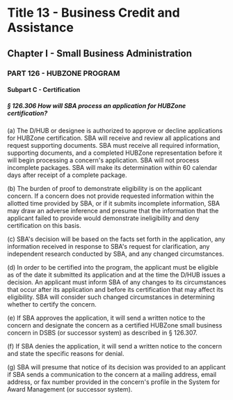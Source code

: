 
# Title 13 - Business Credit and Assistance
## Chapter I - Small Business Administration
### PART 126 - HUBZONE PROGRAM
#### Subpart C - Certification
##### § 126.306 How will SBA process an application for HUBZone certification?

(a) The D/HUB or designee is authorized to approve or decline applications for HUBZone certification. SBA will receive and review all applications and request supporting documents. SBA must receive all required information, supporting documents, and a completed HUBZone representation before it will begin processing a concern's application. SBA will not process incomplete packages. SBA will make its determination within 60 calendar days after receipt of a complete package.

(b) The burden of proof to demonstrate eligibility is on the applicant concern. If a concern does not provide requested information within the allotted time provided by SBA, or if it submits incomplete information, SBA may draw an adverse inference and presume that the information that the applicant failed to provide would demonstrate ineligibility and deny certification on this basis.

(c) SBA's decision will be based on the facts set forth in the application, any information received in response to SBA's request for clarification, any independent research conducted by SBA, and any changed circumstances.

(d) In order to be certified into the program, the applicant must be eligible as of the date it submitted its application and at the time the D/HUB issues a decision. An applicant must inform SBA of any changes to its circumstances that occur after its application and before its certification that may affect its eligibility. SBA will consider such changed circumstances in determining whether to certify the concern.

(e) If SBA approves the application, it will send a written notice to the concern and designate the concern as a certified HUBZone small business concern in DSBS (or successor system) as described in § 126.307.

(f) If SBA denies the application, it will send a written notice to the concern and state the specific reasons for denial.

(g) SBA will presume that notice of its decision was provided to an applicant if SBA sends a communication to the concern at a mailing address, email address, or fax number provided in the concern's profile in the System for Award Management (or successor system).
